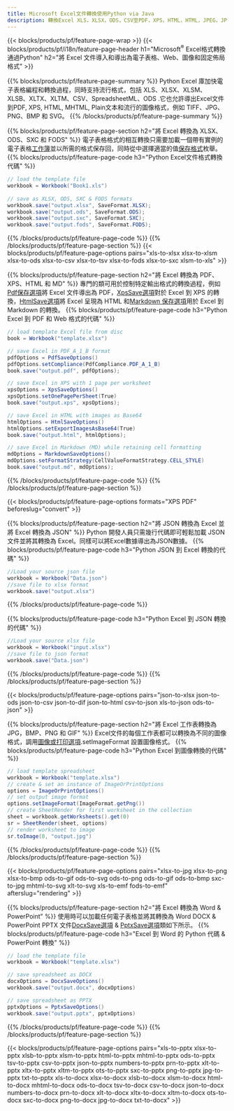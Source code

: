 ```yaml
---
title: Microsoft Excel文件轉換使用Python via Java
description: 轉換Excel XLS，XLSX，ODS，CSV至PDF，XPS，HTML，HTML，JPEG，JPEG，HTML和許多其他形式的碼數為076193131313131313。
---
```

{{< blocks/products/pf/feature-page-wrap >}}
{{< blocks/products/pf/i18n/feature-page-header h1="Microsoft<sup>&reg;</sup> Excel格式轉換通過Python" h2="將 Excel 文件導入和導出為電子表格、Web、圖像和固定佈局格式" >}}

{{% blocks/products/pf/feature-page-summary %}}
Python Excel 庫加快電子表格編程和轉換過程，同時支持流行格式，包括 XLS、XLSX、XLSM、XLSB、XLTX、XLTM、CSV、SpreadsheetML、ODS .它也允許導出Excel文件到PDF, XPS, HTML, MHTML, Plain文本和流行的圖像格式，例如 TIFF、JPG、PNG、BMP 和 SVG。
{{% /blocks/products/pf/feature-page-summary %}}

{{% blocks/products/pf/feature-page-section h2="將 Excel 轉換為 XLSX、ODS、SXC 和 FODS" %}}
電子表格格式的相互轉換只需要加載一個帶有實例的電子表格[工作簿](https://reference.aspose.com/cells/python/asposecells.api/Workbook)並以所需的格式保存回，同時從中選擇適當的值[保存格式](https://reference.aspose.com/cells/python/asposecells.api/saveformat)枚舉。
{{% blocks/products/pf/feature-page-code h3="Python Excel文件格式轉換代碼" %}}

```cs
// load the template file
workbook = Workbook("Book1.xls")
  
// save as XLSX, ODS, SXC & FODS formats
workbook.save("output.xlsx", SaveFormat.XLSX);
workbook.save("output.ods", SaveFormat.ODS);
workbook.save("output.sxc", SaveFormat.SXC);
workbook.save("output.fods", SaveFormat.FODS);
```
{{% /blocks/products/pf/feature-page-code %}}
{{% /blocks/products/pf/feature-page-section %}}
{{< blocks/products/pf/feature-page-options pairs="xls-to-xlsx xlsx-to-xlsm xlsx-to-ods xlsx-to-csv xlsx-to-tsv xlsx-to-fods xlsx-to-sxc xlsm-to-xls" >}}


{{% blocks/products/pf/feature-page-section h2="將 Excel 轉換為 PDF、XPS、HTML 和 MD" %}}
專門的類可用於控制特定輸出格式的轉換過程，例如[Pdf保存選項](https://reference.aspose.com/cells/python/asposecells.api/PdfSaveOptions)將 Excel 文件導出為 PDF，[XpsSave選項](https://reference.aspose.com/cells/python/asposecells.api/XpsSaveOptions)對於 Excel 到 XPS 的轉換，[HtmlSave選項](https://reference.aspose.com/cells/python/asposecells.api/HtmlSaveOptions)將 Excel 呈現為 HTML 和[Markdown 保存選項](https://reference.aspose.com/cells/python/asposecells.api/MarkdownSaveOptions)用於 Excel 到 Markdown 的轉換。
{{% blocks/products/pf/feature-page-code h3="Python Excel 到 PDF 和 Web 格式的代碼" %}}

```cs
// load template Excel file from disc
book = Workbook("template.xlsx")

// save Excel in PDF_A_1_B format
pdfOptions = PdfSaveOptions()
pdfOptions.setCompliance(PdfCompliance.PDF_A_1_B)
book.save("output.pdf", pdfOptions);

// save Excel in XPS with 1 page per worksheet
xpsOptions = XpsSaveOptions()
xpsOptions.setOnePagePerSheet(True)
book.save("output.xps", xpsOptions);

// save Excel in HTML with images as Base64
htmlOptions = HtmlSaveOptions()
htmlOptions.setExportImagesAsBase64(True)
book.save("output.html", htmlOptions);

// save Excel in Markdown (MD) while retaining cell formatting
mdOptions = MarkdownSaveOptions()
mdOptions.setFormatStrategy(CellValueFormatStrategy.CELL_STYLE)
book.save("output.md", mdOptions);
```
{{% /blocks/products/pf/feature-page-code %}}
{{% /blocks/products/pf/feature-page-section %}}

{{< blocks/products/pf/feature-page-options formats="XPS PDF" beforeslug="convert" >}}

{{% blocks/products/pf/feature-page-section h2="將 JSON 轉換為 Excel 並將 Excel 轉換為 JSON" %}}
Python 開發人員只需幾行代碼即可輕鬆加載 JSON 文件並將其轉換為 Excel。同樣可以將Excel數據導出為JSON數據。
{{% blocks/products/pf/feature-page-code h3="Python JSON 到 Excel 轉換的代碼" %}}
```cs
//Load your source json file
workbook = Workbook("Data.json")
//save file to xlsx format
workbook.save("output.xlsx")
```
{{% /blocks/products/pf/feature-page-code %}}

{{% blocks/products/pf/feature-page-code h3="Python Excel 到 JSON 轉換的代碼" %}}
```cs
//Load your source xlsx file
workbook = Workbook("input.xlsx")
//save file to json format
workbook.save("Data.json")
```
{{% /blocks/products/pf/feature-page-code %}}
{{% /blocks/products/pf/feature-page-section %}}

{{< blocks/products/pf/feature-page-options pairs="json-to-xlsx json-to-ods json-to-csv json-to-dif json-to-html csv-to-json xls-to-json ods-to-json" >}}

{{% blocks/products/pf/feature-page-section h2="將 Excel 工作表轉換為 JPG，BMP、PNG 和 GIF" %}}
 Excel文件的每個工作表都可以轉換為不同的圖像格式，調用[圖像或打印選項](https://reference.aspose.com/cells/python/asposecells.api/ImageOrPrintOptions).setImageFormat 設置圖像格式。
{{% blocks/products/pf/feature-page-code h3="Python Excel 到圖像轉換的代碼" %}}
```cs
// load template spreadsheet
workbook = Workbook("template.xlsx")
// create & set an instance of ImageOrPrintOptions
options = ImageOrPrintOptions()
// set output image format
options.setImageFormat(ImageFormat.getPng())
// create SheetRender for first worksheet in the collection
sheet = workbook.getWorksheets().get(0)
sr = SheetRender(sheet, options)
// render worksheet to image
sr.toImage(0, "output.jpg")
```
{{% /blocks/products/pf/feature-page-code %}}
{{% /blocks/products/pf/feature-page-section %}}

{{< blocks/products/pf/feature-page-options pairs="xlsx-to-jpg xlsx-to-png xlsx-to-bmp ods-to-gif ods-to-svg ods-to-png ods-to-gif ods-to-bmp sxc-to-jpg mhtml-to-svg xlt-to-svg xls-to-emf fods-to-emf" afterslug="rendering" >}}

{{% blocks/products/pf/feature-page-section h2="將 Excel 轉換為 Word & PowerPoint" %}}
使用時可以加載任何電子表格並將其轉換為 Word DOCX & PowerPoint PPTX 文件[DocxSave選項](https://reference.aspose.com/cells/python/asposecells.api/DocxSaveOptions) & [PptxSave選項](https://reference.aspose.com/cells/python/asposecells.api/PptxSaveOptions)類如下所示。
{{% blocks/products/pf/feature-page-code h3="Excel 到 Word 的 Python 代碼 & PowerPoint 轉換" %}}
```cs
// load the template file
workbook = Workbook("template.xlsx")

// save spreadsheet as DOCX
docxOptions = DocxSaveOptions()
workbook.save("output.docx", docxOptions)

// save spreadsheet as PPTX
pptxOptions = PptxSaveOptions()
workbook.save("output.pptx", pptxOptions)
```
{{% /blocks/products/pf/feature-page-code %}}
{{% /blocks/products/pf/feature-page-section %}}

{{< blocks/products/pf/feature-page-options pairs="xls-to-pptx xlsx-to-pptx xlsb-to-pptx xlsm-to-pptx html-to-pptx mhtml-to-pptx ods-to-pptx tsv-to-pptx csv-to-pptx json-to-pptx numbers-to-pptx prn-to-pptx xlt-to-pptx xltx-to-pptx xltm-to-pptx ots-to-pptx sxc-to-pptx png-to-pptx jpg-to-pptx txt-to-pptx xls-to-docx xlsx-to-docx xlsb-to-docx xlsm-to-docx html-to-docx mhtml-to-docx ods-to-docx tsv-to-docx csv-to-docx json-to-docx numbers-to-docx prn-to-docx xlt-to-docx xltx-to-docx xltm-to-docx ots-to-docx sxc-to-docx png-to-docx jpg-to-docx txt-to-docx" >}}
